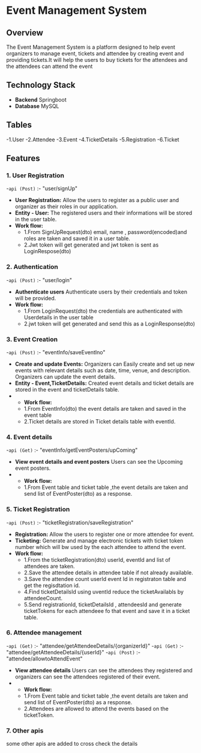 # Event Management System

## Overview

The Event Management System is a platform designed to help event organizers to manage event, tickets and attendee by creating event and providing tickets.It will help the users to buy tickets for the attendees and the attendees can attend the event

## Technology Stack

- **Backend** Springboot
- **Database** MySQL

## Tables
 -1.User
 -2.Attendee
 -3.Event
 -4.TicketDetails
 -5.Registration
 -6.Ticket
 
## Features

### 1. User Registration
-`api (Post)` :- "user/signUp"
- **User Registration:** Allow  the users to register as a public user and organizer as their roles in our application.
- **Entity - User:** The registered users and their informations will be stored in the user table.
- **Work flow:**
  - 1.From SignUpRequest(dto) email, name , password(encoded)and roles are taken and saved it in a user table.
  - 2.Jwt token will get generated and jwt token is sent as LoginRespose(dto)
  
### 2. Authentication
-`api (Post)` :- "user/login"

- **Authenticate users** Authenticate users by their credentials and token will be provided.
- **Work flow:**
  - 1.From LoginRequest(dto) the credentials are authenticated with Userdetails in the user table
  - 2.jwt token will get generated and send this as a LoginResponse(dto)

### 3. Event Creation
-`api (Post)` :- "eventInfo/saveEventIno"

- **Create and update Events:** Organizers can Easily create and set up new events with relevant details such as date, time, venue, and description. Organizers can update the event details.
- **Entity - Event,TicketDetails:** Created event details and ticket details are stored in the event and ticketDetails table.
- - **Work flow:**
  - 1.From EventInfo(dto) the event details are taken and saved in the event table
  - 2.Ticket details are stored in Ticket details table with eventId.
    
### 4. Event details
-`api (Get)` :- "eventInfo/getEventPosters/upComing"

- **View event details and event posters** Users can see the Upcoming event posters.
- - **Work flow:**
  - 1.From Event table and ticket table ,the event details are taken and send list of EventPoster(dto) as a response.
    
### 5. Ticket Registration
-`api (Post)` :- "ticketRegistration/saveRegistration"

- **Registration:** Allow  the users to register one or more attendee for event.
- **Ticketing:** Generate and manage electronic tickets with ticket token number which will bw used by the each attendee to attend the event.
- **Work flow:**
  - 1.From the ticketRegistration(dto) userId, eventId and list of attendees are taken.
  - 2.Save the attendee details in attendee table if not already available.
  - 3.Save the attendee count userId event Id in registraton table and get the regisdtation id.
  - 4.Find ticketDetailsId using uventId reduce the ticketAvailabls by attendeeCount.
  - 5.Send registrationId, ticketDetailsId , attendeesId and generate ticketTokens for each attendeee fo that event and save it in a ticket table.

### 6. Attendee management
-`api (Get)` :- "attendee/getAttendeeDetails/{organizerId}"
-`api (Get)` :- "attendee/getAttendeeDetails/{userId}"
-`api (Post)` :- "attendee/allowtoAttendEvent"

- **View attendee details** Users can see the attendees they registered and organizers can see the attendees registered of their event.
- - **Work flow:**
  - 1.From Event table and ticket table ,the event details are taken and send list of EventPoster(dto) as a response.
  - 2.Attendees are allowed to attend the events based on the ticketToken.
### 7. Other apis
  some other apis are added to cross check the details

